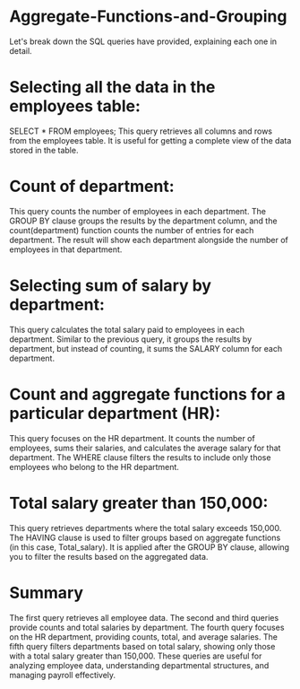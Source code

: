 # Aggregate-Functions-and-Grouping
Let's break down the SQL queries have provided, explaining each one in detail.

# Selecting all the data in the employees table:
 SELECT * FROM employees;
 This query retrieves all columns and rows from the employees table. It is useful for getting a complete view of the data stored in the table.

# Count of department:
This query counts the number of employees in each department. The GROUP BY clause groups the results by the department column, and the count(department) function counts the number of entries for each department. The result will show each department alongside the number of employees in that department.

# Selecting sum of salary by department:
This query calculates the total salary paid to employees in each department. Similar to the previous query, it groups the results by department, but instead of counting, it sums the SALARY column for each department.

# Count and aggregate functions for a particular department (HR):
This query focuses on the HR department. It counts the number of employees, sums their salaries, and calculates the average salary for that department. The WHERE clause filters the results to include only those employees who belong to the HR department.

# Total salary greater than 150,000:
This query retrieves departments where the total salary exceeds 150,000. The HAVING clause is used to filter groups based on aggregate functions (in this case, Total_salary). It is applied after the GROUP BY clause, allowing you to filter the results based on the aggregated data.

# Summary
The first query retrieves all employee data.
The second and third queries provide counts and total salaries by department.
The fourth query focuses on the HR department, providing counts, total, and average salaries.
The fifth query filters departments based on total salary, showing only those with a total salary greater than 150,000.
These queries are useful for analyzing employee data, understanding departmental structures, and managing payroll effectively.

